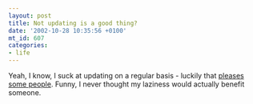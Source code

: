 ```yaml
---
layout: post
title: Not updating is a good thing?
date: '2002-10-28 10:35:56 +0100'
mt_id: 607
categories:
- life
---
```

Yeah, I know, I suck at updating on a regular basis - luckily that <a href="http://www.socialclubmedia.com/edited/archives/000073.html#000073">pleases some people</a>. Funny, I never thought my laziness would actually benefit someone.
